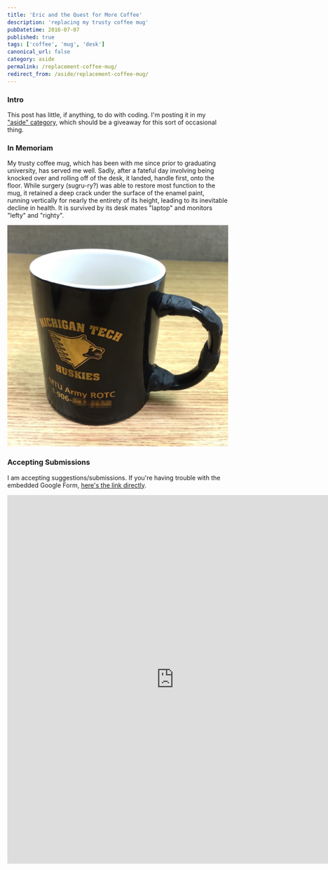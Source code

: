 ```yaml
---
title: 'Eric and the Quest for More Coffee'
description: 'replacing my trusty coffee mug'
pubDatetime: 2016-07-07
published: true
tags: ['coffee', 'mug', 'desk']
canonical_url: false
category: aside
permalink: /replacement-coffee-mug/
redirect_from: /aside/replacement-coffee-mug/
---
```


### Intro

This post has little, if anything, to do with coding. I'm posting it in my ["aside" category](/categories/#aside), which should be a giveaway for this sort of occasional thing.

### In Memoriam

My trusty coffee mug, which has been with me since prior to graduating university, has served me well. Sadly, after a fateful day involving being knocked over and rolling off of the desk, it landed, handle first, onto the floor. While surgery (sugru-ry?) was able to restore most function to the mug, it retained a deep crack under the surface of the enamel paint, running vertically for nearly the entirety of its height, leading to its inevitable decline in health. It is survived by its desk mates "laptop" and monitors "lefty" and "righty".

![Fare thee well, trusty mug, you will be missed.](./images/TrustyMug.jpg)

### Accepting Submissions

I am accepting suggestions/submissions. If you're having trouble with the embedded Google Form, [here's the link directly](https://docs.google.com/forms/d/18gjdmG_-X5c5YKqT95trQvhAApJqQ7ZAI5_-EjFse4M).

<iframe width="760" height="840" frameborder="0" src="https://docs.google.com/forms/d/18gjdmG_-X5c5YKqT95trQvhAApJqQ7ZAI5_-EjFse4M/viewform?embedded=true"></iframe>
